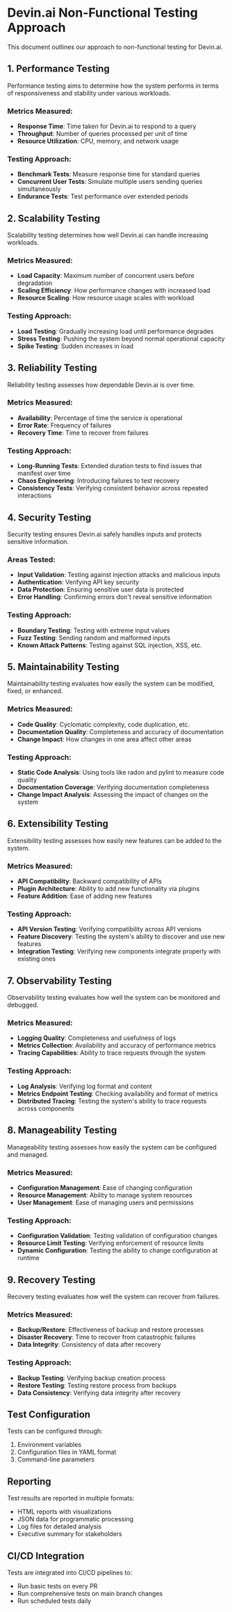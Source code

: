 # Devin.ai Non-Functional Testing Approach

This document outlines our approach to non-functional testing for Devin.ai.

## 1. Performance Testing

Performance testing aims to determine how the system performs in terms of responsiveness and stability under various workloads.

### Metrics Measured:
- **Response Time**: Time taken for Devin.ai to respond to a query
- **Throughput**: Number of queries processed per unit of time
- **Resource Utilization**: CPU, memory, and network usage

### Testing Approach:
- **Benchmark Tests**: Measure response time for standard queries
- **Concurrent User Tests**: Simulate multiple users sending queries simultaneously
- **Endurance Tests**: Test performance over extended periods

## 2. Scalability Testing

Scalability testing determines how well Devin.ai can handle increasing workloads.

### Metrics Measured:
- **Load Capacity**: Maximum number of concurrent users before degradation
- **Scaling Efficiency**: How performance changes with increased load
- **Resource Scaling**: How resource usage scales with workload

### Testing Approach:
- **Load Testing**: Gradually increasing load until performance degrades
- **Stress Testing**: Pushing the system beyond normal operational capacity
- **Spike Testing**: Sudden increases in load

## 3. Reliability Testing

Reliability testing assesses how dependable Devin.ai is over time.

### Metrics Measured:
- **Availability**: Percentage of time the service is operational
- **Error Rate**: Frequency of failures
- **Recovery Time**: Time to recover from failures

### Testing Approach:
- **Long-Running Tests**: Extended duration tests to find issues that manifest over time
- **Chaos Engineering**: Introducing failures to test recovery
- **Consistency Tests**: Verifying consistent behavior across repeated interactions

## 4. Security Testing

Security testing ensures Devin.ai safely handles inputs and protects sensitive information.

### Areas Tested:
- **Input Validation**: Testing against injection attacks and malicious inputs
- **Authentication**: Verifying API key security
- **Data Protection**: Ensuring sensitive user data is protected
- **Error Handling**: Confirming errors don't reveal sensitive information

### Testing Approach:
- **Boundary Testing**: Testing with extreme input values
- **Fuzz Testing**: Sending random and malformed inputs
- **Known Attack Patterns**: Testing against SQL injection, XSS, etc.

## 5. Maintainability Testing

Maintainability testing evaluates how easily the system can be modified, fixed, or enhanced.

### Metrics Measured:
- **Code Quality**: Cyclomatic complexity, code duplication, etc.
- **Documentation Quality**: Completeness and accuracy of documentation
- **Change Impact**: How changes in one area affect other areas

### Testing Approach:
- **Static Code Analysis**: Using tools like radon and pylint to measure code quality
- **Documentation Coverage**: Verifying documentation completeness
- **Change Impact Analysis**: Assessing the impact of changes on the system

## 6. Extensibility Testing

Extensibility testing assesses how easily new features can be added to the system.

### Metrics Measured:
- **API Compatibility**: Backward compatibility of APIs
- **Plugin Architecture**: Ability to add new functionality via plugins
- **Feature Addition**: Ease of adding new features

### Testing Approach:
- **API Version Testing**: Verifying compatibility across API versions
- **Feature Discovery**: Testing the system's ability to discover and use new features
- **Integration Testing**: Verifying new components integrate properly with existing ones

## 7. Observability Testing

Observability testing evaluates how well the system can be monitored and debugged.

### Metrics Measured:
- **Logging Quality**: Completeness and usefulness of logs
- **Metrics Collection**: Availability and accuracy of performance metrics
- **Tracing Capabilities**: Ability to trace requests through the system

### Testing Approach:
- **Log Analysis**: Verifying log format and content
- **Metrics Endpoint Testing**: Checking availability and format of metrics
- **Distributed Tracing**: Testing the system's ability to trace requests across components

## 8. Manageability Testing

Manageability testing assesses how easily the system can be configured and managed.

### Metrics Measured:
- **Configuration Management**: Ease of changing configuration
- **Resource Management**: Ability to manage system resources
- **User Management**: Ease of managing users and permissions

### Testing Approach:
- **Configuration Validation**: Testing validation of configuration changes
- **Resource Limit Testing**: Verifying enforcement of resource limits
- **Dynamic Configuration**: Testing the ability to change configuration at runtime

## 9. Recovery Testing

Recovery testing evaluates how well the system can recover from failures.

### Metrics Measured:
- **Backup/Restore**: Effectiveness of backup and restore processes
- **Disaster Recovery**: Time to recover from catastrophic failures
- **Data Integrity**: Consistency of data after recovery

### Testing Approach:
- **Backup Testing**: Verifying backup creation process
- **Restore Testing**: Testing restore process from backups
- **Data Consistency**: Verifying data integrity after recovery

## Test Configuration

Tests can be configured through:
1. Environment variables
2. Configuration files in YAML format
3. Command-line parameters

## Reporting

Test results are reported in multiple formats:
- HTML reports with visualizations
- JSON data for programmatic processing
- Log files for detailed analysis
- Executive summary for stakeholders

## CI/CD Integration

Tests are integrated into CI/CD pipelines to:
- Run basic tests on every PR
- Run comprehensive tests on main branch changes
- Run scheduled tests daily
